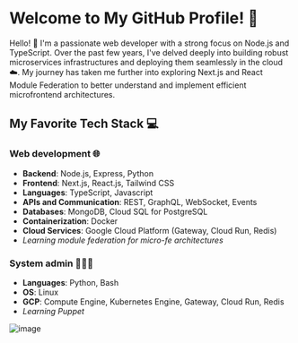 # Welcome to My GitHub Profile! 🌟
Hello! 👋 I'm a passionate web developer with a strong focus on Node.js and TypeScript. Over the past few years, I've delved deeply into building robust microservices infrastructures and deploying them seamlessly in the cloud ☁️. My journey has taken me further into exploring Next.js and React Module Federation to better understand and implement efficient microfrontend architectures.
## My Favorite Tech Stack 💻
### Web development 🌐
* **Backend**: Node.js, Express, Python
* **Frontend**: Next.js, React.js, Tailwind CSS
* **Languages**: TypeScript, Javascript
* **APIs and Communication**: REST, GraphQL, WebSocket, Events
* **Databases**: MongoDB, Cloud SQL for PostgreSQL
* **Containerization**: Docker
* **Cloud Services**: Google Cloud Platform (Gateway, Cloud Run, Redis)
* *Learning module federation for micro-fe architectures*



### System admin 👨🏻‍💻
* **Languages**: Python, Bash
* **OS**: Linux
* **GCP**: Compute Engine, Kubernetes Engine, Gateway, Cloud Run, Redis
* *Learning Puppet*
<!---
Pramsh/Pramsh is a ✨ special ✨ repository because its `README.md` (this file) appears on your GitHub profile.
You can click the Preview link to take a look at your changes.
--->
![image](https://github.com/user-attachments/assets/593e4b79-6187-406d-8ec8-23accacb1a8a)
